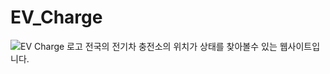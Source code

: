 # EV_Charge
![EV Charge 로고](https://github.com/qorrudgma/EV_Charge/main/EV_Charge/src/main/resources/static/image/EV_Charge.png)
전국의 전기차 충전소의 위치가 상태를 찾아볼수 있는 웹사이트입니다.

